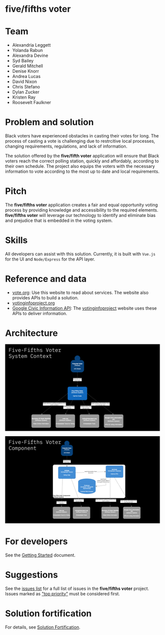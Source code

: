 # five/fifths voter

# Team

* Alexandria Leggett
* Yolanda Rabun
* Alexandra Devine
* Syd Bailey
* Gerald Mitchell
* Denise Knorr
* Andrea Lucas
* David Nixon
* Chris Stefano
* Dylan Zucker
* Kristen Ray
* Roosevelt Faulkner

# Problem and solution

Black voters have experienced obstacles in casting their votes for long. The process of casting a vote is challenging due to restrcitive local processes, changing requirements, regulations, and lack of information.

The solution offered by the **five/fifth voter** application will ensure that Black voters reach the correct polling station, quickly and affordably, according to their own schedule. The project also equips the voters with the necessary information to vote according to the most up to date and local requirements.

# Pitch

The **five/fifths voter** application creates a fair and equal opportunity voting process by providing knowledge and accessibility to the required elements. **five/fifths voter** will leverage our technology to identify and eliminate bias and prejudice that is embedded in the voting system.

# Skills

All developers can assist with this solution. Currently, it is built with `Vue.js` for the UI and `Node/Express` for the API layer.

# Reference and data

- [vote.org](https://www.vote.org/): Use this website to read about services. The website also provides APIs to build a solution.
- [votinginfoproject.org](https://www.votinginfoproject.org/)
- [Google Civic Information API](https://developers.google.com/civic-information): The [votinginfoproject](https://www.votinginfoproject.org/) website uses these APIs to deliver information.

# Architecture

![System Context](doc/SystemContext.png)

![Components](doc/Components.png)

# For developers

See the [Getting Started](doc/GETSTARTED.md) document.

# Suggestions

See the [issues list](https://github.com/embrace-call-for-code/embrace-the-vote/issues) for a full list of issues in the **five/fifths voter** project. Issues marked as ["top priority"](https://github.com/embrace-call-for-code/embrace-the-vote/issues?q=is%3Aissue+is%3Aopen+label%3A%22top+priority%22) must be considered first.

# Solution fortification

For details, see [Solution Fortification](doc/SolutionFortification.md).
